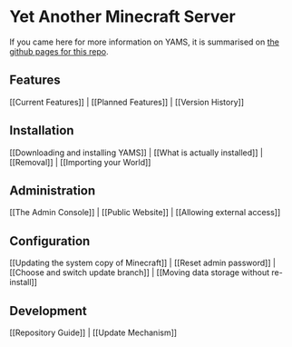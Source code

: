 # Yet Another Minecraft Server

If you came here for more information on YAMS, it is summarised on [the github pages for this repo](http://yams.in/).

## Features
[[Current Features]] | [[Planned Features]] | [[Version History]]

## Installation
[[Downloading and installing YAMS]] | [[What is actually installed]] | [[Removal]] | [[Importing your World]]

## Administration
[[The Admin Console]] | [[Public Website]] | [[Allowing external access]]

## Configuration
[[Updating the system copy of Minecraft]] | [[Reset admin password]] |  [[Choose and switch update branch]] | [[Moving data storage without re-install]]

## Development
[[Repository Guide]] | [[Update Mechanism]]